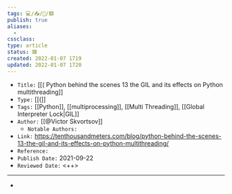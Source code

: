 ```yaml
---
tags: 💻️/📥️/📰️/🟥️
publish: true
aliases:
  - 
cssclass: 
type: article
status: 🟥️
created: 2022-01-07 1719
updated: 2022-01-07 1720
---
```


- `Title:` [[( Python behind the scenes 13 the GIL and its effects on Python multithreading]]
- `Type:` [[(]]
- `Tags:` [[Python]], [[multiprocessing]], [[Multi Threading]], [[Global Interpreter Lock|GIL]]
- `Author:` [[@Victor Skvortsov]]
	- `Notable Authors:` 
- `Link:` <https://tenthousandmeters.com/blog/python-behind-the-scenes-13-the-gil-and-its-effects-on-python-multithreading/>
- `Reference:` 
- `Publish Date:` 2021-09-22
- `Reviewed Date:` <++>

---

- 

